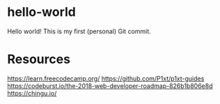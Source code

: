 # hello-world

Hello world! This is my first (personal) Git commit.

# Resources

https://learn.freecodecamp.org/
https://github.com/P1xt/p1xt-guides
https://codeburst.io/the-2018-web-developer-roadmap-826b1b806e8d
https://chingu.io/
